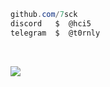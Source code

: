 ```csharp
github.com/7sck
discord   $  @hci5
telegram  $  @t0rnly
```
&zwnj; 
&zwnj; 

![](https://komarev.com/ghpvc/?username=7sck)
